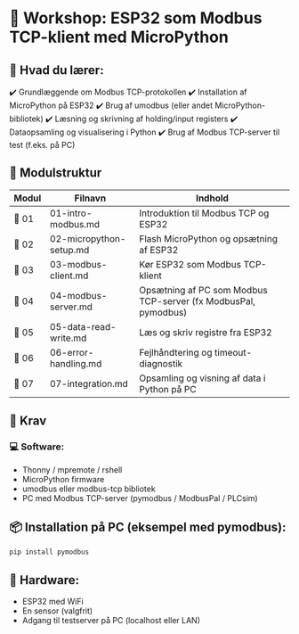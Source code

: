 # 🚀 Workshop: ESP32 som Modbus TCP-klient med MicroPython

## 🎯 Hvad du lærer:

✔️ Grundlæggende om Modbus TCP-protokollen
✔️ Installation af MicroPython på ESP32
✔️ Brug af umodbus (eller andet MicroPython-bibliotek)
✔️ Læsning og skrivning af holding/input registers
✔️ Dataopsamling og visualisering i Python
✔️ Brug af Modbus TCP-server til test (f.eks. på PC)

## 🧱 Modulstruktur
|Modul|	Filnavn|	Indhold|
|-----|--------|---------|
|📄 01|	01-intro-modbus.md|	Introduktion til Modbus TCP og ESP32|
|📄 02|	02-micropython-setup.md|	Flash MicroPython og opsætning af ESP32|
|📄 03|	03-modbus-client.md|	Kør ESP32 som Modbus TCP-klient|
|📄 04|	04-modbus-server.md|	Opsætning af PC som Modbus TCP-server (fx ModbusPal, pymodbus)|
|📄 05|	05-data-read-write.md|	Læs og skriv registre fra ESP32|
|📄 06|	06-error-handling.md|	Fejlhåndtering og timeout-diagnostik|
|📄 07|	07-integration.md|	Opsamling og visning af data i Python på PC|

## 🔧 Krav
### 💻 Software:
- Thonny / mpremote / rshell
- MicroPython firmware
- umodbus eller modbus-tcp bibliotek
- PC med Modbus TCP-server (pymodbus / ModbusPal / PLCsim)

## 📦 Installation på PC (eksempel med pymodbus):
```python
pip install pymodbus
```
## 📱 Hardware:
- ESP32 med WiFi
- En sensor (valgfrit)
- Adgang til testserver på PC (localhost eller LAN)

